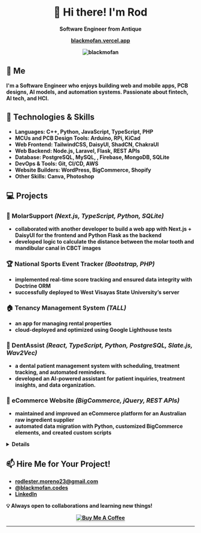 <h1 align="center"> 👋 Hi there! I'm Rod</h1>
<p align="center"><b>Software Engineer from Antique</p>
<p align="center">
  <a href="https://blackmofan.vercel.app/" target="_blank">blackmofan.vercel.app</a> 
</p>
<p align="center"><img src="https://komarev.com/ghpvc/?username=blackmofan&label=Profile+Views&color=gray&style=for-the-badge" alt="blackmofan" /></p>

## 🚀 Me

I'm a **Software Engineer** who enjoys building **web and mobile apps**, **PCB designs**, **AI models**, and **automation systems**. Passionate about **fintech**, **AI tech**, and **HCI**.

## 🔧 Technologies & Skills

- **Languages:** C++, Python, JavaScript, TypeScript, PHP
- **MCUs and PCB Design Tools:** Arduino, RPi, KiCad
- **Web Frontend:** TailwindCSS, DaisyUI, ShadCN, ChakraUI
- **Web Backend:** Node.js, Laravel, Flask, REST APIs
- **Database:** PostgreSQL, MySQL, , Firebase, MongoDB, SQLite
- **DevOps & Tools:** Git, CI/CD, AWS
- **Website Builders:** WordPress, BigCommerce, Shopify
- **Other Skills:** Canva, Photoshop

## 💻 Projects

### 🦷 MolarSupport *(Next.js, TypeScript, Python, SQLite)*
- collaborated with another developer to build a web app with Next.js + DaisyUI for the frontend and Python Flask as the backend
- developed logic to calculate the distance between the molar tooth and mandibular canal in CBCT images

### 🏆 National Sports Event Tracker *(Bootstrap, PHP)*
- implemented real-time score tracking and ensured data integrity with Doctrine ORM
- successfully deployed to West Visayas State University’s server

### 🏠 Tenancy Management System *(TALL)*
- an app for managing rental properties
- cloud-deployed and optimized using Google Lighthouse tests

### 🦷 DentAssist *(React, TypeScript, Python, PostgreSQL, Slate.js, Wav2Vec)*
- a dental patient management system with scheduling, treatment tracking, and automated reminders.
- developed an AI-powered assistant for patient inquiries, treatment insights, and data organization.

### 🛒 eCommerce Website *(BigCommerce, jQuery, REST APIs)*
- maintained and improved an eCommerce platform for an Australian raw ingredient supplier
- automated data migration with Python, customized BigCommerce elements, and created custom scripts

<details>
  
## 📊 GitHub Stats 

<div align="center">
  <a href="https://github.com/ryo-ma/github-profile-trophy"><img alt="blackmofan's Github Stats" src="https://github-profile-trophy.vercel.app/?username=blackmofan&theme=onedark&row=1" width="800px"/></a>
  <br/>
  <img src="https://github-readme-stats.vercel.app/api/top-langs?username=blackmofan&show_icons=true&locale=en&layout=compact&theme=onedark" alt="blackmofan" width="400px"/>
  <img src="https://github-readme-streak-stats.herokuapp.com/?user=blackmofan&theme=onedark" alt="blackmofan" width="400px"/>
  <br/>
</div>


<div align="center">
  <picture>
    <source
      media="(prefers-color-scheme: dark)"
      srcset="https://raw.githubusercontent.com/platane/snk/output/github-contribution-grid-snake-dark.svg"
    />
    <source
      media="(prefers-color-scheme: light)"
      srcset="https://raw.githubusercontent.com/platane/snk/output/github-contribution-grid-snake.svg"
    />
    <img
      alt="github contribution grid snake animation"
      src="https://raw.githubusercontent.com/platane/snk/output/github-contribution-grid-snake.svg"
    />
  </picture>
</div>
  
</details>

## 📫 Hire Me for Your Project!

- [rodlester.moreno23@gmail.com](mailto:rodlester.moreno23@gmail.com)
- [@blackmofan.codes](https://instagram.com/blackmofan.codes)
- [LinkedIn](https://www.linkedin.com/in/rolem)

💡 Always open to collaborations and learning new things!

<div  align="center">
  <a href="https://www.buymeacoffee.com/blackmofan" target="_blank">
    <img src="https://www.buymeacoffee.com/assets/img/custom_images/orange_img.png" alt="Buy Me A Coffee" style="height: 41px !important;width: 174px !important;box-shadow: 0px 3px 2px 0px rgba(190, 190, 190, 0.5) !important;-webkit-box-shadow: 0px 3px 2px 0px rgba(190, 190, 190, 0.5) !important;" >
  </a>
</div>

---
